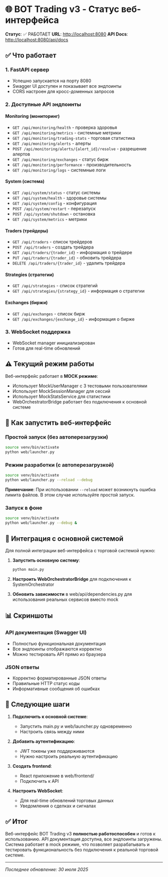 # 🌐 BOT Trading v3 - Статус веб-интерфейса

**Статус**: ✅ РАБОТАЕТ
**URL**: <http://localhost:8080>
**API Docs**: <http://localhost:8080/api/docs>

## ✅ Что работает

### 1. FastAPI сервер

- Успешно запускается на порту 8080
- Swagger UI доступен и показывает все эндпоинты
- CORS настроен для кросс-доменных запросов

### 2. Доступные API эндпоинты

#### Monitoring (мониторинг)

- `GET /api/monitoring/health` - проверка здоровья
- `GET /api/monitoring/metrics` - системные метрики
- `GET /api/monitoring/trading-stats` - торговая статистика
- `GET /api/monitoring/alerts` - алерты
- `POST /api/monitoring/alerts/{alert_id}/resolve` - разрешение алертов
- `GET /api/monitoring/exchanges` - статус бирж
- `GET /api/monitoring/performance` - производительность
- `GET /api/monitoring/logs` - системные логи

#### System (система)

- `GET /api/system/status` - статус системы
- `GET /api/system/health` - здоровье системы
- `GET /api/system/config` - конфигурация
- `POST /api/system/restart` - перезапуск
- `POST /api/system/shutdown` - остановка
- `GET /api/system/metrics` - метрики

#### Traders (трейдеры)

- `GET /api/traders` - список трейдеров
- `POST /api/traders` - создать трейдера
- `GET /api/traders/{trader_id}` - информация о трейдере
- `PUT /api/traders/{trader_id}` - обновить трейдера
- `DELETE /api/traders/{trader_id}` - удалить трейдера

#### Strategies (стратегии)

- `GET /api/strategies` - список стратегий
- `GET /api/strategies/{strategy_id}` - информация о стратегии

#### Exchanges (биржи)

- `GET /api/exchanges` - список бирж
- `GET /api/exchanges/{exchange_id}` - информация о бирже

### 3. WebSocket поддержка

- WebSocket manager инициализирован
- Готов для real-time обновлений

## ⚠️ Текущий режим работы

Веб-интерфейс работает в **MOCK режиме**:

- Использует MockUserManager с 3 тестовыми пользователями
- Использует MockSessionManager для сессий
- Использует MockStatsService для статистики
- WebOrchestratorBridge работает без подключения к основной системе

## 🔧 Как запустить веб-интерфейс

### Простой запуск (без автоперезагрузки)

```bash
source venv/bin/activate
python web/launcher.py
```

### Режим разработки (с автоперезагрузкой)

```bash
source venv/bin/activate
python web/launcher.py --reload --debug
```

**Примечание**: При использовании `--reload` может возникнуть ошибка лимита файлов. В этом случае используйте простой запуск.

### Запуск в фоне

```bash
source venv/bin/activate
python web/launcher.py --debug &
```

## 🔌 Интеграция с основной системой

Для полной интеграции веб-интерфейса с торговой системой нужно:

1. **Запустить основную систему**:

   ```bash
   python main.py
   ```

2. **Настроить WebOrchestratorBridge** для подключения к SystemOrchestrator

3. **Обновить зависимости** в web/api/dependencies.py для использования реальных сервисов вместо mock

## 📊 Скриншоты

### API документация (Swagger UI)

- Полностью функциональная документация
- Все эндпоинты отображаются корректно
- Можно тестировать API прямо из браузера

### JSON ответы

- Корректно форматированные JSON ответы
- Правильные HTTP статус коды
- Информативные сообщения об ошибках

## 🚀 Следующие шаги

1. **Подключить к основной системе**:
   - Запустить main.py и web/launcher.py одновременно
   - Настроить связь между ними

2. **Добавить аутентификацию**:
   - JWT токены уже поддерживаются
   - Нужно настроить реальную аутентификацию

3. **Создать frontend**:
   - React приложение в web/frontend/
   - Подключить к API

4. **Настроить WebSocket**:
   - Для real-time обновлений торговых данных
   - Уведомления о сделках и сигналах

## ✅ Итог

Веб-интерфейс BOT Trading v3 **полностью работоспособен** и готов к использованию. API документация доступна, все эндпоинты загружены. Система работает в mock режиме, что позволяет разрабатывать и тестировать функциональность без подключения к реальной торговой системе.

---

*Последнее обновление: 30 июля 2025*
